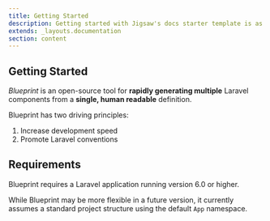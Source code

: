 ```yaml
---
title: Getting Started
description: Getting started with Jigsaw's docs starter template is as easy as 1, 2, 3.
extends: _layouts.documentation
section: content
---
```

## Getting Started
_Blueprint_ is an open-source tool for **rapidly generating multiple** Laravel components from a **single, human readable** definition.

Blueprint has two driving principles:

1. Increase development speed
2. Promote Laravel conventions

## Requirements
Blueprint requires a Laravel application running version 6.0 or higher.

While Blueprint may be more flexible in a future version, it currently assumes a standard project structure using the default `App` namespace.
